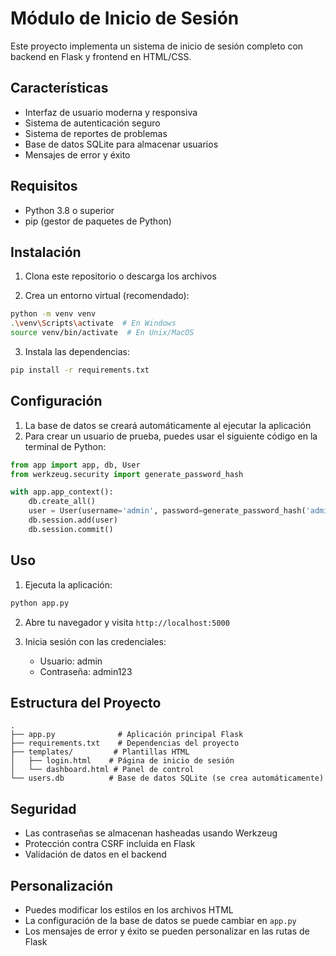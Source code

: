 # Módulo de Inicio de Sesión

Este proyecto implementa un sistema de inicio de sesión completo con backend en Flask y frontend en HTML/CSS.

## Características

- Interfaz de usuario moderna y responsiva
- Sistema de autenticación seguro
- Sistema de reportes de problemas
- Base de datos SQLite para almacenar usuarios
- Mensajes de error y éxito

## Requisitos

- Python 3.8 o superior
- pip (gestor de paquetes de Python)

## Instalación

1. Clona este repositorio o descarga los archivos

2. Crea un entorno virtual (recomendado):
```bash
python -m venv venv
.\venv\Scripts\activate  # En Windows
source venv/bin/activate  # En Unix/MacOS
```

3. Instala las dependencias:
```bash
pip install -r requirements.txt
```

## Configuración

1. La base de datos se creará automáticamente al ejecutar la aplicación
2. Para crear un usuario de prueba, puedes usar el siguiente código en la terminal de Python:

```python
from app import app, db, User
from werkzeug.security import generate_password_hash

with app.app_context():
    db.create_all()
    user = User(username='admin', password=generate_password_hash('admin123'))
    db.session.add(user)
    db.session.commit()
```

## Uso

1. Ejecuta la aplicación:
```bash
python app.py
```

2. Abre tu navegador y visita `http://localhost:5000`

3. Inicia sesión con las credenciales:
   - Usuario: admin
   - Contraseña: admin123

## Estructura del Proyecto

```
.
├── app.py              # Aplicación principal Flask
├── requirements.txt    # Dependencias del proyecto
├── templates/         # Plantillas HTML
│   ├── login.html    # Página de inicio de sesión
│   └── dashboard.html # Panel de control
└── users.db          # Base de datos SQLite (se crea automáticamente)
```

## Seguridad

- Las contraseñas se almacenan hasheadas usando Werkzeug
- Protección contra CSRF incluida en Flask
- Validación de datos en el backend

## Personalización

- Puedes modificar los estilos en los archivos HTML
- La configuración de la base de datos se puede cambiar en `app.py`
- Los mensajes de error y éxito se pueden personalizar en las rutas de Flask 